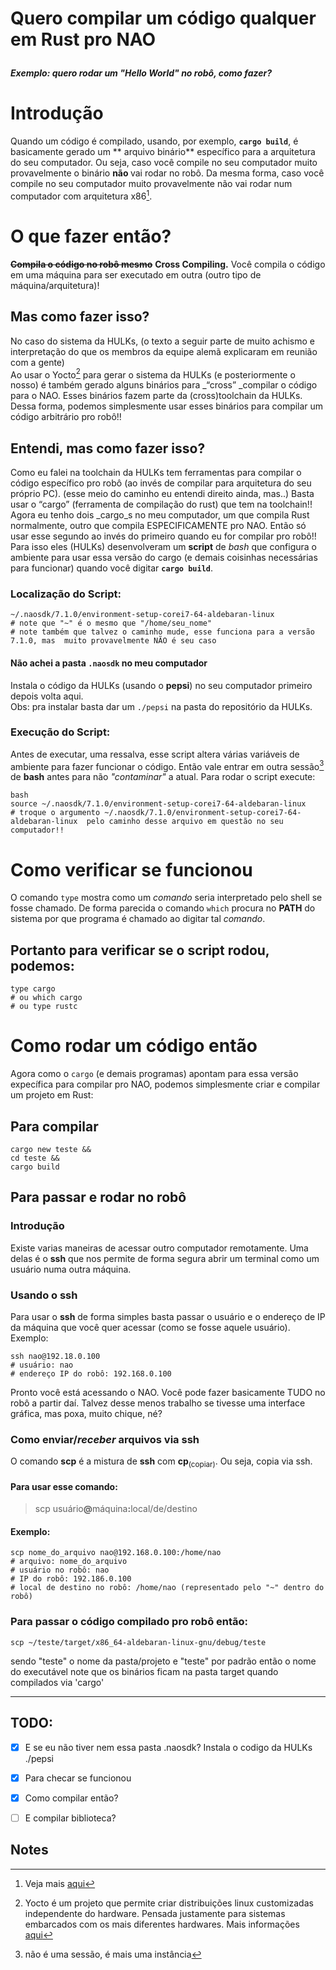 
# Quero compilar um código qualquer em Rust pro NAO</p>
***Exemplo: quero rodar um "Hello World" no robô, como fazer?***

# Introdução
Quando um código é compilado, usando, por exemplo, <strong><code>cargo build</code></strong>, é basicamente gerado um ** arquivo binário** específico para a arquitetura do seu computador. Ou seja, caso você compile no seu computador muito provavelmente o binário <strong>não </strong>vai rodar no robô. Da mesma forma, caso você compile no seu computador muito provavelmente não vai rodar num computador com arquitetura x86[^1].

# O que fazer então?
**~~Compila o código no robô mesmo~~**
**Cross Compiling.** Você compila o código em uma máquina para ser executado em outra (outro tipo de máquina/arquitetura)!  

## Mas como fazer isso?
No caso do sistema da HULKs, (o texto a seguir parte de muito achismo e interpretação do que os membros da equipe alemã explicaram em reunião com a gente)  
Ao usar o Yocto[^2] para gerar o sistema da HULKs (e posteriormente o nosso) é também gerado alguns binários para _“cross” _compilar o código para o NAO. Esses binários fazem parte da (cross)toolchain da HULKs.
Dessa forma, podemos simplesmente usar esses binários para compilar um código arbitrário pro robô!!
## Entendi, mas como fazer isso?
Como eu falei na toolchain da HULKs tem ferramentas para compilar o código específico pro robô (ao invés de compilar para arquitetura do seu próprio PC). 
(esse meio do caminho eu entendi direito ainda, mas..)
Basta usar o “cargo” (ferramenta de compilação do rust) que tem na toolchain!! 
Agora eu tenho dois _cargo_s no meu computador, um que compila Rust normalmente, outro que compila ESPECIFICAMENTE pro NAO. Então só usar esse segundo ao invés do primeiro quando eu for compilar pro robô!!
Para isso eles (HULKs) desenvolveram um **script** de _bash_ que configura o ambiente para usar essa versão do cargo (e demais coisinhas necessárias para funcionar) quando você digitar **`cargo build`**.
### Localização do Script:

    ~/.naosdk/7.1.0/environment-setup-corei7-64-aldebaran-linux
    # note que "~" é o mesmo que "/home/seu_nome"
    # note também que talvez o caminho mude, esse funciona para a versão 7.1.0, mas  muito provavelmente NÃO é seu caso 

#### **Não** achei a pasta `.naosdk` no meu computador
Instala o código da HULKs (usando o **pepsi**) no seu computador primeiro depois volta aqui.  
Obs: pra instalar basta dar um `./pepsi` na pasta do repositório da HULKs.

### Execução do Script:
Antes de executar, uma ressalva, esse script altera várias variáveis de ambiente para fazer funcionar o código. Então vale entrar em outra sessão[^3] de **bash** antes para não _"contaminar"_ a atual.
Para rodar o script execute:

    bash
    source ~/.naosdk/7.1.0/environment-setup-corei7-64-aldebaran-linux 
    # troque o argumento ~/.naosdk/7.1.0/environment-setup-corei7-64-aldebaran-linux  pelo caminho desse arquivo em questão no seu computador!!
# Como verificar se funcionou
O comando `type` mostra como um *comando* seria interpretado pelo shell se fosse chamado. De forma parecida o comando `which` procura no **PATH** do sistema por que programa é chamado ao digitar tal *comando*.
## Portanto para verificar se o script rodou, podemos:

    type cargo
    # ou which cargo
    # ou type rustc
# Como rodar um código então
Agora como o `cargo` (e demais programas) apontam para essa versão expecífica para compilar pro NAO, podemos simplesmente criar e compilar um projeto em Rust:

## Para compilar
    cargo new teste &&
    cd teste &&
    cargo build

## Para passar e rodar no robô
### Introdução
Existe varias maneiras de acessar outro computador remotamente. Uma delas é o **ssh** que nos permite de forma segura abrir um terminal como um usuário numa outra máquina. 
### Usando o ssh
Para usar o **ssh** de forma simples basta passar o usuário e o endereço de IP da máquina que você quer acessar (como se fosse aquele usuário). Exemplo:

    ssh nao@192.18.0.100
    # usuário: nao
    # endereço IP do robô: 192.168.0.100

Pronto você está acessando o NAO. Você pode fazer basicamente TUDO no robô a partir daí. Talvez desse menos trabalho se tivesse uma interface gráfica, mas poxa, muito chique, né?

### Como enviar/*receber* arquivos via ssh
O comando **scp** é a mistura de **ssh** com **cp**<sub>(copiar)</sub>. Ou seja, copia via ssh.

#### Para usar esse comando:
> scp usuário<b>@</b>máquina<b>:</b>local/de/destino

#### Exemplo:
    scp nome_do_arquivo nao@192.168.0.100:/home/nao
    # arquivo: nome_do_arquivo
    # usuário no robô: nao
    # IP do robô: 192.186.0.100
    # local de destino no robô: /home/nao (representado pelo "~" dentro do robô)
### Para passar o código compilado pro robô então:

    scp ~/teste/target/x86_64-aldebaran-linux-gnu/debug/teste
sendo "teste" o nome da pasta/projeto e "teste" por padrão então o nome do executável
note que os binários ficam na pasta target quando compilados via 'cargo'

---

## TODO:
- [X] E se eu não tiver nem essa pasta .naosdk? Instala o codigo da HULKs ./pepsi
- [X] Para checar se funcionou
- [X] Como compilar então?
- [ ] E compilar biblioteca?


<!-- Footnotes themselves at the bottom. -->
## Notes
[^1]:
     Veja mais [aqui](https://pt.wikipedia.org/wiki/X86)
[^2]:
     Yocto é um projeto que permite criar distribuições linux customizadas independente do hardware. Pensada justamente para sistemas embarcados com os mais diferentes hardwares. Mais informações [aqui](https://www.yoctoproject.org/)
[^3]:
      não é uma sessão, é mais uma instância
